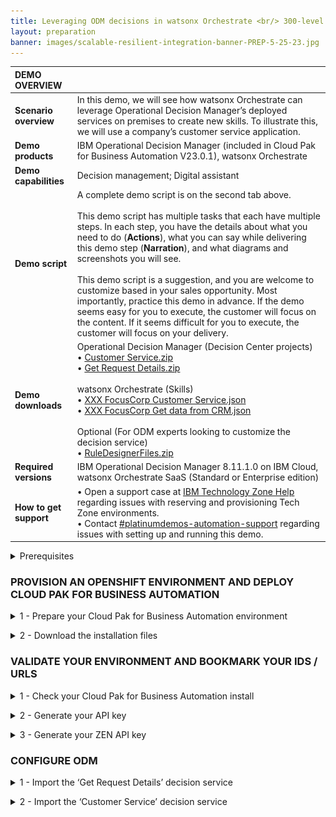```yaml
---
title: Leveraging ODM decisions in watsonx Orchestrate <br/> 300-level live demo
layout: preparation
banner: images/scalable-resilient-integration-banner-PREP-5-25-23.jpg
---
```


<span id="place1"></span>

<span id="top"></span>

| **DEMO OVERVIEW** | | 
| :---         | :--- |
| **Scenario overview** | In this demo, we will see how watsonx Orchestrate can leverage Operational Decision Manager’s deployed services on premises to create new skills. To illustrate this, we will use a company’s customer service application. |
| **Demo products** | IBM Operational Decision Manager (included in Cloud Pak for Business Automation V23.0.1), watsonx Orchestrate |
| **Demo capabilities** | Decision management; Digital assistant |
| **Demo script** | A complete demo script is on the second tab above. <br/><br/> This demo script has multiple tasks that each have multiple steps. In each step, you have the details about what you need to do (**Actions**), what you can say while delivering this demo step (**Narration**), and what diagrams and screenshots you will see.<br/><br/>This demo script is a suggestion, and you are welcome to customize based in your sales opportunity. Most importantly, practice this demo in advance. If the demo seems easy for you to execute, the customer will focus on the content. If it seems difficult for you to execute, the customer will focus on your delivery. |
| **Demo downloads** | Operational Decision Manager (Decision Center projects) <br/> • <a href="./files/Customer Service.zip" target="_blank" rel="noreferrer">Customer Service.zip</a> <br/> • <a href="./files/Get Request Details.zip" target="_blank" rel="noreferrer">Get Request Details.zip</a> <br/><br/> watsonx Orchestrate (Skills) <br/> • <a href="./files/XXX FocusCorp Customer Service.json" target="_blank" rel="noreferrer">XXX FocusCorp Customer Service.json</a> <br/> • <a href="./files/XXX FocusCorp Get data from CRM.json" target="_blank" rel="noreferrer">XXX FocusCorp Get data from CRM.json</a> <br/><br/> Optional (For ODM experts looking to customize the decision service) <br/> • <a href="./files/RuleDesignerFiles_V5_20231027.zip" target="_blank" rel="noreferrer">RuleDesignerFiles.zip</a> |
| **Required versions** | IBM Operational Decision Manager 8.11.1.0 on IBM Cloud, watsonx Orchestrate SaaS (Standard or Enterprise edition) |
| **How to get support** | • Open a support case at <a href="https://techzone.ibm.com/help" target="_blank" rel="noreferrer">IBM Technology Zone Help</a> regarding issues with reserving and provisioning Tech Zone environments.<br/>• Contact <a href="https://ibm-cloud.slack.com/archives/C0216F39ACU" target="_blank" rel="noreferrer">#platinumdemos-automation-support</a> regarding issues with setting up and running this demo. |

<inline-notification text="You are going to deliver a demo on a watsonx Orchestrate shared environment. watsonx Orchestrate environments are single-tenant. To prevent conflicts and to easily access your different artifacts, you will have to pre-fix or update some skills and artifacts with your own initials. <br/><br/> In this documentation, we will use ‘<strong>XXX</strong>’. You are asked to use your own 3-letter initials that are not yet used on your watsonx Orchestrate instance."></inline-notification>

<details markdown="1">

<summary>Prerequisites</summary>

Before starting the installation of this demo, make sure you have been granted access to a watsonx Orchestrate SaaS environment: <br/><br/>
• IBM Tech Sales: Contact your local geo tech sales leader to be invited to the dedicated watsonx Orchestrate instances <br/>
• Business Partners: Contact your local IBM Ecosystem representative

It is also required that you have a text editor that's able to edit .json files. In this documentation, we will use Microsoft™ Visual Studio Code.

<br/>

**[Go to top](#top)**

<br/><br/>

</details>

### **PROVISION AN OPENSHIFT ENVIRONMENT AND DEPLOY CLOUD PAK FOR BUSINESS AUTOMATION**

<details markdown="1">

<summary>1 - Prepare your Cloud Pak for Business Automation environment</summary>

1. Visit the <a href="https://techzone.ibm.com/collection/PakInstaller/journey-cloud-pak-for-business-automation" target="_blank" rel="noreferrer">Pak Installer</a> page. <br/><br/>

2. Click the **Cloud Pak for Business Automation 23.0.1 IF001 - VMWare Public (OCP 4.12) (Powered by Pak Installer)** tile. <br/> <img src="images/Prep-1-1-2.png" width="800" /><br/>

3. Select **Reserve now** tile. <br/> <img src="images/Prep-1-1-3.png" width="800" /><br/><br/>

4. Select **Practice / Self-Education** <br/> <img src="images/Prep-1-1-4.png" width="800" /><br/><br/>

5. Enter a **Purpose description** <br/> <img src="images/Prep-1-1-5.png" width="800" /><br/><br/>

6. Select your **Preferred Geography** <br/> <img src="images/Prep-1-1-6.png" width="800" /><br/><br/>

7. Select **decisions** as the **Starter service** <br/> <img src="images/Prep-1-1-7.png" width="800" /><br/><br/>

8. Read and agree to **IBM Technology Zone's Terms and Conditions and End User Security Policies** (1). Click **Submit** (2). <br/> <img src="images/Prep-1-1-8.png" width="800" /><br/><br/>

9. Check that the request was correctly submitted, and wait for the confirmation emails. <br/> <img src="images/Prep-1-1-9.png" width="800" /><br/><br/>

<br/>

**[Go to top](#top)**

<br/><br/>

</details>

<p/>

<details markdown="1">

<summary>2 - Download the installation files</summary>

Four installation files are required for the setup of this demonstration.

To set up IBM Operational Decision Manager (ODM): <br/>
• <a href="./files/Customer Service.zip" target="_blank" rel="noreferrer">Customer Service.zip</a> <br/>
• <a href="./files/Get Request Details.zip" target="_blank" rel="noreferrer">Get Request Details.zip</a>

To set up watsonx Orchestrate: <br/>
• <a href="./files/XXX FocusCorp Customer Service.json" target="_blank" rel="noreferrer">XXX FocusCorp Customer Service.json</a> <br/> 
• <a href="./files/XXX FocusCorp Get data from CRM.json" target="_blank" rel="noreferrer">XXX FocusCorp Get data from CRM.json</a>

**Customer Service.zip** contains the business rule decision service driving the customer service decisions. **Get Request Details.zip** contains some rules that are used to simulate access to the FocusCorp CRM. The rules are simply providing the customer and purchase details based on a customer and purchase ID. This service is used to create the ‘FocusCorp get data from CRM’ skill. The two .json files (**XXX FocusCorp Customer Service.json** and **XXX FocusCorp Get data from CRM.json**) are the skills configuration files that are used to make the skill creation faster in watsonx Orchestrate.

Download these four files on your computer to have them ready to configure these two components.

<br/>

**[Go to top](#top)**

<br/><br/>

</details>

### **VALIDATE YOUR ENVIRONMENT AND BOOKMARK YOUR IDS / URLS**

<details markdown="1">

<summary>1 - Check your Cloud Pak for Business Automation install</summary>

After 4-5 hours, your Cloud Pak for Business Automation (CP4BA) should be ready. After requesting your CP4BA, you will receive a series of emails from IBM Technology Zone regarding the progress of your request.

1. Check for an email with the subject **Pak Installer – CloudPakInstalled** (1). Add your **Pak Installer Portal URL** (2) into your notebook. <br/> <img src="images/Prep-2-1-1.png" width="800" /><br/>

2. Wait for ODM to be installed. <br/> <inline-notification text="At this stage, it will take around 3-4 hours to have ODM fully installed onto your environment."></inline-notification>

3. Click your **Pak Installer Portal URL**. <br/> <img src="images/Prep-2-1-3.png" width="800" /><br/>

4. Click the **Cloud Pak Console** tab. <br/> <img src="images/Prep-2-1-4.png" width="800" /><br/>

5. Check that the **Decision Console ODM** credentials and URLs are available. <br/> <inline-notification text="If nothing is displayed in this section, you will have to wait a bit more for the installation to be completed."></inline-notification> <br/> <img src="images/Prep-2-1-5.png" width="800" /><br/>

6. Add the following information to your notebook: **Decisions Admin Username** and **Decisions Admin Password** (1), **Decision Center URL** (2), **Decision Server Console URL** (3), **Designer URL** (4). <br/> <img src="images/Prep-2-1-6.png" width="800" /><br/>

7. Add the CPD URL of your CP4BA install to your notebook. <br/> <inline-notification text="Copy only the section highlighted in blue. It will be used to configure the discovery service in watsonx Orchestrate."></inline-notification> <br/> <img src="images/Prep-2-1-7.png" width="800" /><br/>

<br/>

**[Go to top](#top)**

<br/><br/>

</details>

<p/>

<details markdown="1">

<summary>2 - Generate your API key</summary>

1. Open the **Designer URL** from your notebook and select **Enterprise LDAP**. <br/> <img src="images/Prep-2-2-1.png" width="800" /><br/>

2. For the **Username** and **Password** fields (1), use the **Decisions Admin Username** and **Decisions Admin Password** credentials from your notebook. Click **Log in** (2). <br/> <img src="images/Prep-2-2-2.png" width="800" /><br/>

3. Right-click your **avatar** icon (1). Click **Profile and settings** (2). <br/> <img src="images/Prep-2-2-3.png" width="800" /><br/>

4. Click **API key**. <br/> <img src="images/Prep-2-2-4.png" width="800" /><br/>

5. Click **Generate new key**. <br/> <img src="images/Prep-2-2-5.png" width="800" /><br/>

6. Click **Generate**. <br/> <img src="images/Prep-2-2-6.png" width="800" /><br/>

7. Click the **eye** icon to show the API key. <br/> <img src="images/Prep-2-2-7.png" width="800" /><br/>

8. Copy and paste the **API key** into your notebook (1). Click **Close** (2). <br/> <img src="images/Prep-2-2-8.png" width="800" /><br/>

<br/>

**[Go to top](#top)**

<br/><br/>

</details>

<p/>

<details markdown="1">

<summary>3 - Generate your ZEN API key</summary>

1. Open a terminal window. <br/> <img src="images/Prep-2-3-1.png" width="800" /><br/>

2. Type the following command: <br/> `echo -n "cp4admin:<your API key>" | base64` <br/> <img src="images/Prep-2-3-2.png" width="800" /><br/>

3. Copy and paste your ZEN API key (highlighted in blue) in your notebook using the format '**ZenApiKey + [your generated ZEN API key]**'  <br/> <img src="images/Prep-2-3-3.png" width="800" /><br/>

4. Check your notebook to make sure you have all the following information noted. <br/> <inline-notification text="Please note the format of the ZEN API key (highlighted in orange), which you will have to use in the discovery service."></inline-notification> <img src="images/Prep-2-4-1.png" width="800" /><br/>

<br/>

**[Go to top](#top)**

<br/><br/>

</details>

### **CONFIGURE ODM**

<details markdown="1">

<summary>1 - Import the ‘Get Request Details’ decision service</summary>

1. Log in to the **Decision Center** using the URL and credentials from your notebook. <br/> <img src="images/Prep-3-1-1.png" width="800" /><br/>

2. Click the **LIBRARY** tab. <br/> <img src="images/Prep-3-1-2.png" width="800" /><br/>

3. Click the **import** icon. <br/> <img src="images/Prep-3-1-3.png" width="800" /><br/>

4. Click **Choose**. <br/> <img src="images/Prep-3-1-4.png" width="800" /><br/>

5. In your local folder, select **Get Request Details.zip** (1). Click **Open** (2). <br/> <img src="images/Prep-3-1-5.png" width="800" /><br/>

6. Click **Import**. <br/> <img src="images/Prep-3-1-6.png" width="800" /><br/>

7. Click the **LIBRARY** tab. <br/> <img src="images/Prep-3-1-7.png" width="800" /><br/>

8. Repeat from **Step 3** and import the **Customer Service.zip** file. <br/>

9. Click **Get Request Details**. <br/> <img src="images/Prep-3-1-9.png" width="800" /><br/>

10. Click **main**. <br/> <img src="images/Prep-3-1-10.png" width="800" /><br/>

11. Click the **Deployments** tab. <br/> <img src="images/Prep-3-1-11.png" width="800" /><br/>

12. Click the **Configurations** tab. <br/> <img src="images/Prep-3-1-12.png" width="800" /><br/>

13. Click the **+** button. <br/> <img src="images/Prep-3-1-13.png" width="800" /><br/>

14. For the **Configuration name**, enter ‘**wxoDeploy**’ (1). For the **RuleApp name**, enter ‘**FocusCorp_GetRequestDetails**’ (2). Click the **Operations** tab (3). <br/> <inline-notification text="Make sure to use the same name and letter case for the ruleapp name."></inline-notification> <img src="images/Prep-3-1-14.png" width="800" /><br/>

15. Select the **FocusCorp_Get_request_details** operation (1). Click the **Targets** tab (2). <br/> <img src="images/Prep-3-1-15.png" width="800" /><br/>

16. Select the **Decision Service Execution** target server (1). Click the **save** icon (2). <br/> <img src="images/Prep-3-1-16.png" width="800" /><br/>

17. Click **Create new version**. <br/> <img src="images/Prep-3-1-17.png" width="800" /><br/>

18. Hover your mouse over the **wxoDeploy** row and click the **deploy** icon. <br/> <img src="images/Prep-3-1-18.png" width="800" /><br/>

19. Click **Deploy**. <br/> <img src="images/Prep-3-1-19.png" width="800" /><br/>

20. Click **OK**. <br/> <img src="images/Prep-3-1-20.png" width="800" /><br/>

21. Wait for the service to be deployed. <br/> <img src="images/Prep-3-1-21.png" width="800" /><br/>

22. Click the **LIBRARY** tab. <br/> <img src="images/Prep-3-1-22.png" width="800" /><br/>

<br/>

**[Go to top](#top)**

<br/><br/>

</details>

<p/>

<details markdown="1">

<summary>2 - Import the ‘Customer Service’ decision service</summary>

Let's deploy the decision service driving the ‘Customer Service’ decision of the demo.

For this service, we are going to deploy two different instances with two different operations. One will be used by the finalized 'Customer Service' skill; the other one will be used to show how to create a skill step by step in watsonx Orchestrate. For this second one, you will have to update the ruleapp name with your own ‘XXX’ initials in order to not conflict with some skills that may have already been published by other users of your watsonx Orchestrate tenant.

1. Click the **Customer Service** decision service. <br/> <img src="images/Prep-3-2-1.png" width="800" /><br/>

2. Click the **main**. <br/> <img src="images/Prep-3-2-2.png" width="800" /><br/>

<br/>

**[Go to top](#top)**

<br/><br/>

</details>